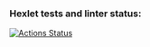 ### Hexlet tests and linter status:
[![Actions Status](https://github.com/Dima-0908/qa-engineer-project-84/actions/workflows/hexlet-check.yml/badge.svg)](https://github.com/Dima-0908/qa-engineer-project-84/actions)